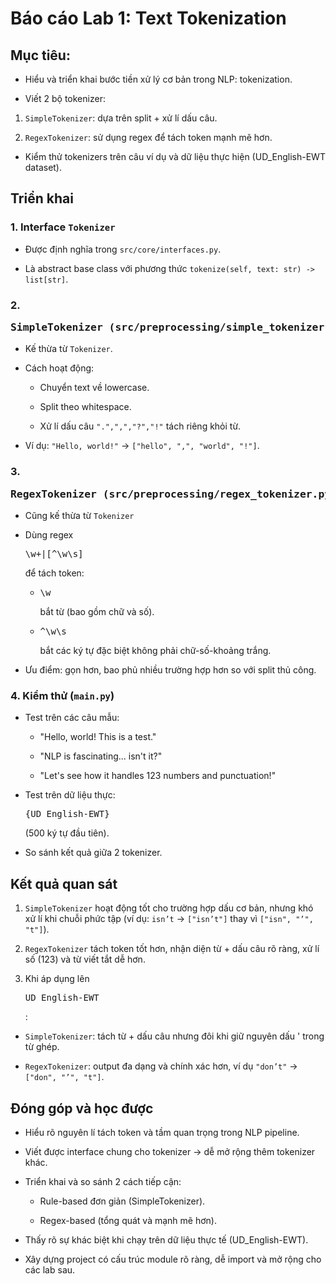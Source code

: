 # Báo cáo Lab 1: Text Tokenization

## Mục tiêu:

- Hiểu và triển khai bước tiền xử lý cơ bản trong NLP: tokenization.

- Viết 2 bộ tokenizer:

1. $\texttt{SimpleTokenizer}$: dựa trên split + xử lí dấu câu.

2. $\texttt{RegexTokenizer}$: sử dụng regex để tách token mạnh mẽ hơn.

- Kiểm thử tokenizers trên câu ví dụ và dữ liệu thực hiện (UD_English-EWT dataset).

## Triển khai

### 1. Interface $\texttt{Tokenizer}$

- Được định nghĩa trong $\texttt{src/core/interfaces.py}$.

- Là abstract base class với phương thức $\texttt{tokenize(self, text: str) -> list[str]}$.

### 2. <pre>SimpleTokenizer (src/preprocessing/simple\_tokenizer.py)</pre>
- Kế thừa từ $\texttt{Tokenizer}$.
- Cách hoạt động:
    
    - Chuyển text về lowercase.
    
    - Split theo whitespace.

    - Xử lí dấu câu $\texttt{".",",","?","!"}$ tách riêng khỏi từ.

- Ví dụ: $\texttt{"Hello, world!"}$ $\rightarrow$ $\texttt{["hello", ",", "world", "!"]}$.

### 3. <pre>RegexTokenizer (src/preprocessing/regex_tokenizer.py)</pre>

- Cũng kế thừa từ $\texttt{Tokenizer}$

- Dùng regex <pre>\w+|[^\w\s]</pre> để tách token:

    - <pre>\w</pre> bắt từ (bao gồm chữ và số).

    - <pre>^\w\s</pre> bắt các ký tự đặc biệt không phải chữ-số-khoảng trắng.

- Ưu điểm: gọn hơn, bao phủ nhiều trường hợp hơn so với split thủ công.

### 4. Kiểm thử ($\texttt{main.py}$)

- Test trên các câu mẫu:

    - "Hello, world! This is a test."

    - "NLP is fascinating... isn't it?"

    - "Let's see how it handles 123 numbers and punctuation!"

- Test trên dữ liệu thực: <pre>{UD_English-EWT}</pre> (500 ký tự đầu tiên).

- So sánh kết quả giữa 2 tokenizer.

## Kết quả quan sát

1. $\texttt{SimpleTokenizer}$ hoạt động tốt cho trường hợp dấu cơ bản, nhưng khó xử lí khi chuỗi phức tập (ví dụ: $\texttt{isn't}$ $\rightarrow$ $\texttt{["isn't"]}$ thay vì $\texttt{["isn", "'", "t"]}$).

2. $\texttt{RegexTokenizer}$ tách token tốt hơn, nhận diện từ + dấu câu rõ ràng, xử lí số (123) và từ viết tắt dễ hơn.

3. Khi áp dụng lên <pre>UD_English-EWT</pre>:

- $\texttt{SimpleTokenizer}$: tách từ + dấu câu nhưng đôi khi giữ nguyên dấu ' trong từ ghép.

- $\texttt{RegexTokenizer}$: output đa dạng và chính xác hơn, ví dụ $\texttt{"don't"}$ $\rightarrow$ $\texttt{["don", "'", "t"]}$.

## Đóng góp và học được

- Hiểu rõ nguyên lí tách token và tầm quan trọng trong NLP pipeline.

- Viết được interface chung cho tokenizer $\rightarrow$ dễ mở rộng thêm tokenizer khác.

- Triển khai và so sánh 2 cách tiếp cận:

    - Rule-based đơn giản (SimpleTokenizer).

    - Regex-based (tổng quát và mạnh mẽ hơn).

- Thấy rõ sự khác biệt khi chạy trên dữ liệu thực tế (UD_English-EWT).

- Xây dựng project có cấu trúc module rõ ràng, dễ import và mở rộng cho các lab sau.